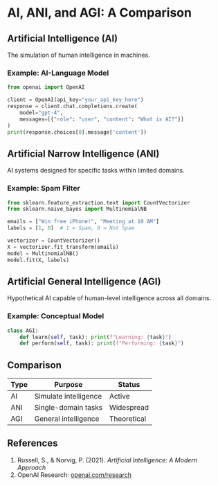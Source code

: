 # AI, ANI, and AGI: A Comparison

## Artificial Intelligence (AI)

The simulation of human intelligence in machines.

### Example: AI-Language Model

```python
from openai import OpenAI

client = OpenAI(api_key="your_api_key_here")
response = client.chat.completions.create(
    model="gpt-4",
    messages=[{"role": "user", "content": "What is AI?"}]
)
print(response.choices[0].message['content'])
```

## Artificial Narrow Intelligence (ANI)

AI systems designed for specific tasks within limited domains.

### Example: Spam Filter

```python
from sklearn.feature_extraction.text import CountVectorizer
from sklearn.naive_bayes import MultinomialNB

emails = ["Win free iPhone!", "Meeting at 10 AM"]
labels = [1, 0]  # 1 = Spam, 0 = Not Spam

vectorizer = CountVectorizer()
X = vectorizer.fit_transform(emails)
model = MultinomialNB()
model.fit(X, labels)
```

## Artificial General Intelligence (AGI)

Hypothetical AI capable of human-level intelligence across all domains.

### Example: Conceptual Model

```python
class AGI:
    def learn(self, task): print(f"Learning: {task}")
    def perform(self, task): print(f"Performing: {task}")
```

## Comparison

| Type | Purpose | Status |
|------|---------|---------|
| AI   | Simulate intelligence | Active |
| ANI  | Single-domain tasks | Widespread |
| AGI  | General intelligence | Theoretical |

## References

1. Russell, S., & Norvig, P. (2021). *Artificial Intelligence: A Modern Approach*
2. OpenAI Research: [openai.com/research](https://openai.com/research/)
